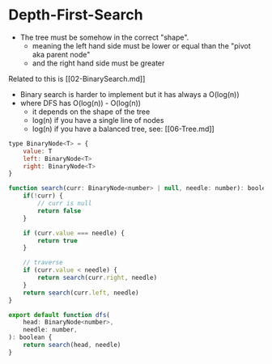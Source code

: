 # Depth-First-Search

- The tree must be somehow in the correct "shape".
  - meaning the left hand side must be lower or equal than the "pivot aka parent node"
  - and the right hand side must be greater

Related to this is [[02-BinarySearch.md]]

- Binary search is harder to implement but it has always a O(log(n))
- where DFS has O(log(n)) - O(log(n))
  - it depends on the shape of the tree
  - log(n) if you have a single line of nodes
  - log(n) if you have a balanced tree, see: [[06-Tree.md]]

```js
type BinaryNode<T> = {
    value: T
    left: BinaryNode<T>
    right: BinaryNode<T>
}

function search(curr: BinaryNode<number> | null, needle: number): boolean {
    if(!curr) {
        // curr is null
        return false
    }

    if (curr.value === needle) {
        return true
    }

    // traverse
    if (curr.value < needle) {
        return search(curr.right, needle)
    }
    return search(curr.left, needle)
}

export default function dfs(
    head: BinaryNode<number>,
    needle: number,
): boolean {
    return search(head, needle)
}
```
